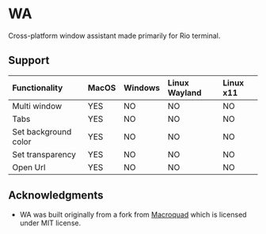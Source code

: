 # WA

Cross-platform window assistant made primarily for Rio terminal.

## Support

| Functionality | MacOS  | Windows  | Linux Wayland | Linux x11 |
| :-- | :--  | :--  | :-- | :-- |
| Multi window | YES  | NO | NO | NO |
| Tabs | YES | NO | NO | NO |
| Set background color | YES | NO | NO | NO |
| Set transparency | YES | NO | NO | NO |
| Open Url | YES  | NO | NO | NO |

## Acknowledgments

- WA was built originally from a fork from [Macroquad](https://github.com/not-fl3/macroquad) which is licensed under MIT license.
